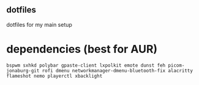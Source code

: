 ## dotfiles
dotfiles for my main setup </b>

# dependencies (best for AUR)
```
bspwm sxhkd polybar gpaste-client lxpolkit emote dunst feh picom-jonaburg-git rofi dmenu networkmanager-dmenu-bluetooth-fix alacritty flameshot nemo playerctl xbacklight
```

